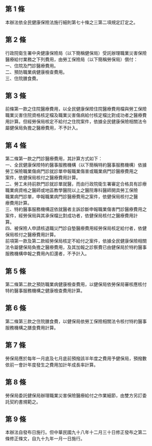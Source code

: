 第 1 條
-------
本辦法依全民健康保險法施行細則第七十條之三第二項規定訂定之。

第 2 條
-------
行政院衛生署中央健康保險局（以下簡稱健保局）受託辦理職業災害保險  
醫療給付業務之下列費用，由勞工保險局（以下簡稱勞保局）償付：  
一、住院及門診醫療費用。  
二、預防職業病健康檢查費用。  
三、住院膳食費。

第 3 條
-------
前條第一款之住院醫療費用，以全民健康保險住院醫療費用檔與勞工保險  
職業災害住院資格核定檔及職業災害傷病給付核定檔比對成功者之醫療費  
用計算。但經勞保局核定不給付之住院案件，依據全民健康保險相關法令  
屬健保局負擔之醫療費用，不予計入。

第 4 條
-------
第二條第一款之門診醫療費用，其計算方式如下：  
一、全民健康保險特約醫事服務機構（以下簡稱特約醫事服務機構）依據  
    勞工保險職業傷病門診就診單申報職業傷害或職業病門診醫療費用之  
    案件，依健保局核付之醫療費用計算。  
二、勞工未持前款門診就診單就醫，而由行政院衛生署審定合格具有診療  
    職業病資格之醫師或地區教學醫院以上之醫院專科醫師開具勞工保險  
    職業病門診單，申報職業病門診醫療費用之案件，依健保局核付之醫  
    療費用計算。  
三、特約醫事服務機構逕依就醫者主訴診斷申報職業傷害門診醫療費用之  
    案件，經勞保局與其承保檔比對成功者，依健保局核付之醫療費用計  
    算。  
四、被保險人申請核退職災門診自墊醫療費用經勞保局核定給付者，依健  
    保局核付之醫療費用計算。  
前項第一款及第二款經勞保局核定不給付之案件，依據全民健康保險相關  
法令屬健保局負擔之醫療費用，及其加報之診察費已由健保局於特約醫事  
服務機構申報之費用內扣還者，不予計入。

第 5 條
-------
第二條第二款之預防職業病健康檢查費用，以健保局依勞保局審核應核付  
特約醫事服務機構之健康檢查費用計算。

第 6 條
-------
第二條第三款之住院膳食費，以健保局依勞工保險相關法令核付特約醫事  
服務機構之膳食費用計算。

第 7 條
-------
勞保局應於每年一月底及七月底前預撥該半年度之費用予健保局，預撥數  
依前一會計年度發生之費用加計年成長率計算。

第 8 條
-------
勞保局委託健保局辦理職業災害保險醫療給付之作業細節，由雙方另訂委  
託契約書規範之。

第 9 條
-------
本辦法自發布日施行。但中華民國九十八年十二月三十日修正發布之第二  
條修正條文，自九十九年一月一日施行。

